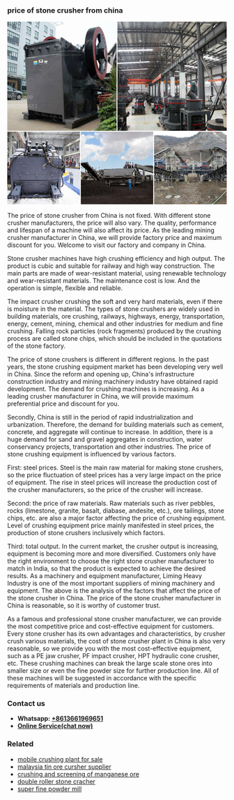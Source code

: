 <h3>price of stone crusher from china</h3><img src='1702950318.jpg' alt=''><p>The price of stone crusher from China is not fixed. With different stone crusher manufacturers, the price will also vary. The quality, performance and lifespan of a machine will also affect its price. As the leading mining crusher manufacturer in China, we will provide factory price and maximum discount for you. Welcome to visit our factory and company in China.</p><p>Stone crusher machines have high crushing efficiency and high output. The product is cubic and suitable for railway and high way construction. The main parts are made of wear-resistant material, using renewable technology and wear-resistant materials. The maintenance cost is low. And the operation is simple, flexible and reliable.</p><p>The impact crusher crushing the soft and very hard materials, even if there is moisture in the material. The types of stone crushers are widely used in building materials, ore crushing, railways, highways, energy, transportation, energy, cement, mining, chemical and other industries for medium and fine crushing. Falling rock particles (rock fragments) produced by the crushing process are called stone chips, which should be included in the quotations of the stone factory.</p><p>The price of stone crushers is different in different regions. In the past years, the stone crushing equipment market has been developing very well in China. Since the reform and opening up, China's infrastructure construction industry and mining machinery industry have obtained rapid development. The demand for crushing machines is increasing. As a leading crusher manufacturer in China, we will provide maximum preferential price and discount for you.</p><p>Secondly, China is still in the period of rapid industrialization and urbanization. Therefore, the demand for building materials such as cement, concrete, and aggregate will continue to increase. In addition, there is a huge demand for sand and gravel aggregates in construction, water conservancy projects, transportation and other industries. The price of stone crushing equipment is influenced by various factors.</p><p>First: steel prices. Steel is the main raw material for making stone crushers, so the price fluctuation of steel prices has a very large impact on the price of equipment. The rise in steel prices will increase the production cost of the crusher manufacturers, so the price of the crusher will increase.</p><p>Second: the price of raw materials. Raw materials such as river pebbles, rocks (limestone, granite, basalt, diabase, andesite, etc.), ore tailings, stone chips, etc. are also a major factor affecting the price of crushing equipment. Level of crushing equipment price mainly manifested in steel prices, the production of stone crushers inclusively which factors.</p><p>Third: total output. In the current market, the crusher output is increasing, equipment is becoming more and more diversified. Customers only have the right environment to choose the right stone crusher manufacturer to match in India, so that the product is expected to achieve the desired results. As a machinery and equipment manufacturer, Liming Heavy Industry is one of the most important suppliers of mining machinery and equipment. The above is the analysis of the factors that affect the price of the stone crusher in China. The price of the stone crusher manufacturer in China is reasonable, so it is worthy of customer trust.</p><p>As a famous and professional stone crusher manufacturer, we can provide the most competitive price and cost-effective equipment for customers. Every stone crusher has its own advantages and characteristics, by crusher crush various materials, the cost of stone crusher plant in China is also very reasonable, so we provide you with the most cost-effective equipment, such as a PE jaw crusher, PF impact crusher, HPT hydraulic cone crusher, etc. These crushing machines can break the large scale stone ores into smaller size or even the fine powder size for further production line. All of these machines will be suggested in accordance with the specific requirements of materials and production line.</p><h3>Contact us</h3><ul><li><strong>Whatsapp:&nbsp;<a href="https://wa.me/8613661969651">+8613661969651</a></strong></li><li><a href="https://swt.shibang-china.com/?git&amp;zhl&amp;price of stone crusher from china"><strong>Online Service(chat now)</strong></a></li></ul><h3>Related</h3><ul><li><a href='mobile crushing plant for sale.md'>mobile crushing plant for sale</a></li><li><a href='malaysia tin ore cursher supplier.md'>malaysia tin ore cursher supplier</a></li><li><a href='crushing and screening of manganese ore.md'>crushing and screening of manganese ore</a></li><li><a href='double roller stone cracher.md'>double roller stone cracher</a></li><li><a href='super fine powder mill.md'>super fine powder mill</a></li></ul>